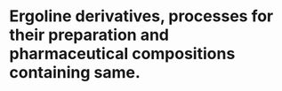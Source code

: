 # Ergoline derivatives, processes for their preparation and pharmaceutical compositions containing same.